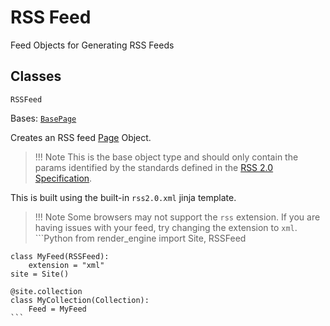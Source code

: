 # RSS Feed

Feed Objects for Generating RSS Feeds

## Classes

`RSSFeed`

Bases: [`BasePage`](../page?id=basepage)

Creates an RSS feed [Page](../page) Object.

> !!! Note
    This is the base object type and should only contain the params identified by the standards defined in the [RSS 2.0 Specification](http://www.rssboard.org/rss-specification).

This is built using the built-in `rss2.0.xml` jinja template.

> !!! Note
    Some browsers may not support the `rss` extension. If you are having issues with your feed, try changing the extension to `xml`.
    ```Python
    from render_engine import Site, RSSFeed

    class MyFeed(RSSFeed):
        extension = "xml"
    site = Site()
    
    @site.collection
    class MyCollection(Collection):
        Feed = MyFeed
    ```
